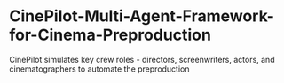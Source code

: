 # CinePilot-Multi-Agent-Framework-for-Cinema-Preproduction
CinePilot simulates key crew roles - directors, screenwriters, actors, and cinematographers to automate the preproduction
